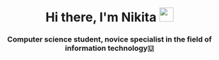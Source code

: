 <h1 align="center">Hi there, I'm Nikita
<img src="https://i.gifer.com/VAyR.gif" height=32"/></h1>
<h3 align="center">Computer science student, novice specialist in the field of information technology🇺</h3>
